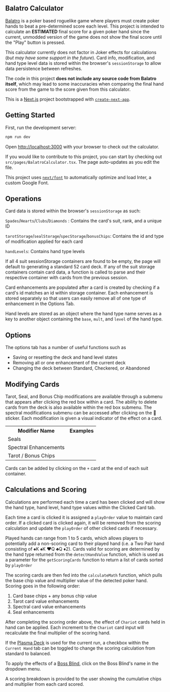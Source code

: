 ## Balatro Calculator

[Balatro](https://www.playbalatro.com/) is a poker based roguelike game where players must create poker hands to beat a pre-determined score each level. This project is intended to calculate an __ESTIMATED__ final score for a given poker hand since the current, unmodded version of the game does not show the final score until the "Play" button is pressed.

This calculator currently does not factor in Joker effects for calculations (*but may have some support in the future*). Card info, modification, and hand type level data is stored within the browser's ```sessionStorage``` to allow data persistence between refreshes.

The code in this project **does not include any source code from Balatro itself**, which may lead to some inaccuracies when comparing the final hand score from the game to the score given from this calculator.


This is a [Next.js](https://nextjs.org/) project bootstrapped with [`create-next-app`](https://github.com/vercel/next.js/tree/canary/packages/create-next-app).

## Getting Started

First, run the development server:

```bash
npm run dev
```

Open [http://localhost:3000](http://localhost:3000) with your browser to check out the calculator.

If you would like to contribute to this project, you can start by checking out `src/pages/BalatroCalculator.tsx`. The page auto-updates as you edit the file.

This project uses [`next/font`](https://nextjs.org/docs/basic-features/font-optimization) to automatically optimize and load Inter, a custom Google Font.

## Operations

Card data is stored within the browser's ```sessionStorage``` as such:

```Spades```/```Hearts```/```Clubs```/```Diamonds``` : Contains the card's suit, rank, and a unique ID

```tarotStorage```/```sealStorage```/```specStorage```/```bonusChips```: Contains the id and type of modification applied for each card

```handLevels```: Contains hand type levels

If all 4 suit sessionStorage containers are found to be empty, the page will default to generating a standard 52 card deck. If any of the suit storage containers contain card data, a function is called to parse and their respective container with cards from the previous session.

Card enhancements are populated after a card is created by checking if a card's id matches an id within storage container. Each enhancement is stored separately so that users can
easily remove all of one type of enhancement in the Options Tab.

Hand levels are stored as an object where the hand type name serves as a key to another object containing the ```base```, ```mult```, and ```level``` of the hand type.

## Options
The options tab has a number of useful functions such as

* Saving or resetting the deck and hand level states
* Removing all or one enhancement of the current deck
* Changing the deck between Standard, Checkered, or Abandoned

## Modifying Cards
Tarot, Seal, and Bonus Chip modifications are available through a submenu that appears after clicking the red box within a card. The ability to delete cards from the deck is also available within the red box submenu. The spectral modifications submenu can be accessed after clicking on the 👻 sticker. Each modification is given a visual indicator of the effect on a card.

<table>
  <tr>
    <th>Modifier Name</th>
    <th>Examples</th>
  </tr>
  <tr>
    <td>Seals</td>
  </tr>
  <tr>
    <td>Spectral Enhancements</td>
  </tr>
  <tr>
    <td>Tarot / Bonus Chips</td>
  </tr>
</table>


Cards can be added by clicking on the ```+``` card at the end of each suit container.


## Calculations and Scoring
Calculations are performed each time a card has been clicked and will show the hand type, hand level, hand type values within the Clicked Card tab.

Each time a card is clicked it is assigned a ```playOrder``` value to maintain card order. If a clicked card is clicked again, it will be removed from the scoring calculation and update the ```playOrder``` of other clicked cards if necessary.

Played hands can range from 1 to 5 cards, which allows players to potentially add a non-scoring card to their played hand (i.e. a Two Pair hand consisting of ♠K ♠K ♥Q ♣Q ♦2).
Cards valid for scoring are determined by the hand type returned from the ```detectHandValue``` function, which is used as a parameter for the ```getScoringCards``` function to return a list of cards sorted by ```playOrder```

The scoring cards are then fed into the ```calculateMath``` function, which pulls the base chip value and multiplier value of the detected poker hand. Scoring goes in the following order:
1) Card base chips + any bonus chip value
2) Tarot card value enhancements
3) Spectral card value enhancements
4) Seal enhancements

After completing the scoring order above, the effect of ```Chariot``` cards held in hand can be applied. Each increment to the ```Chariot``` card input will recalculate the final multiplier of the scoring hand.

If the [Plasma Deck](https://balatrogame.fandom.com/wiki/Decks) is used for the current run, a checkbox within the ```Current Hand``` tab can be toggled to change the scoring calculation from standard to balanced.

To apply the effects of a [Boss Blind](https://balatrogame.fandom.com/wiki/Blinds_and_Antes), click on the Boss Blind's name in the dropdown menu.

A scoring breakdown is provided to the user showing the cumulative chips and multiplier from each card scored.
